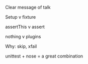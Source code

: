 Clear message of talk

Setup v fixture

assertThis v assert

nothing v plugins


Why: skip, xfail


unittest + nose = a great combination